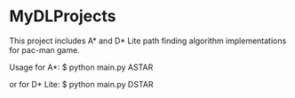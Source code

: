 # MyDLProjects

This project includes A* and D* Lite path finding algorithm implementations for pac-man game.

Usage for A*:
$ python main.py ASTAR <LEVEL>

or for D* Lite:
$ python main.py DSTAR <LEVEL>
